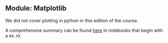## Module: Matplotlib

We did not cover plotting in python in this edition of the course.

A comprehensive summary can be found [here](https://github.com/jakevdp/PythonDataScienceHandbook/tree/master/notebooks) in notebooks that begin with a `04.XX`
